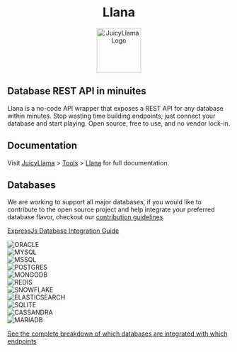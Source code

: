 <div align="center">

# Llana

  <a href="https://juicyllama.com/" target="_blank">
    <img src="https://juicyllama.com/assets/images/llana-rounded.png" width="100" alt="JuicyLlama Logo" />
  </a>

</div>

## Database REST API in minuites

Llana is a no-code API wrapper that exposes a REST API for any database within minutes. Stop wasting time building endpoints, just connect your database and start playing. Open source, free to use, and no vendor lock-in.

## Documentation

Visit [JuicyLlama](https://juicyllama.com) > [Tools](https://juicyllama.com/tools) > [Llana](https://juicyllama.com/tools/llana) for full documentation. 


## Databases

We are working to support all major databases, if you would like to contribute to the open source project and help integrate your preferred database flavor, checkout our [contribution guidelines](https://juicyllama.com/developers/contributing).

[ExpressJs Database Integration Guide](https://expressjs.com/en/guide/database-integration.html)

![ORACLE](https://badgen.net/badge/ORACLE/Help%20Welcomed/red)<br>
![MYSQL](https://badgen.net/badge/MYSQL/Beta%20Phase/green)<br>
![MSSQL](https://badgen.net/badge/MSSQL/Help%20Welcomed/red)<br>
![POSTGRES](https://badgen.net/badge/POSTGRES/Beta%20Phase/green)<br>
![MONGODB](https://badgen.net/badge/MONGODB/Help%20Welcomed/red)<br>
![REDIS](https://badgen.net/badge/REDIS/Help%20Welcomed/red)<br>
![SNOWFLAKE](https://badgen.net/badge/SNOWFLAKE/Help%20Welcomed/red)<br>
![ELASTICSEARCH](https://badgen.net/badge/ELASTICSEARCH/Help%20Welcomed/red)<br>
![SQLITE](https://badgen.net/badge/SQLITE/Help%20Welcomed/red)<br>
![CASSANDRA](https://badgen.net/badge/CASSANDRA/Help%20Welcomed/red)<br>
![MARIADB](https://badgen.net/badge/MARIADB/Help%20Welcomed/red)<br>

[See the complete breakdown of which databases are integrated with which endpoints](https://juicyllama.com/tools/llana/support) 